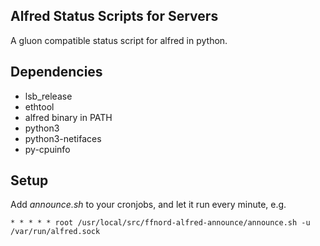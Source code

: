 Alfred Status Scripts for Servers
---------------------------------

A gluon compatible status script for alfred in python.

## Dependencies

 * lsb_release
 * ethtool
 * alfred binary in PATH
 * python3
 * python3-netifaces
 * py-cpuinfo

## Setup

Add _announce.sh_ to your cronjobs, and let it run every minute, e.g.
```
* * * * * root /usr/local/src/ffnord-alfred-announce/announce.sh -u /var/run/alfred.sock
```
